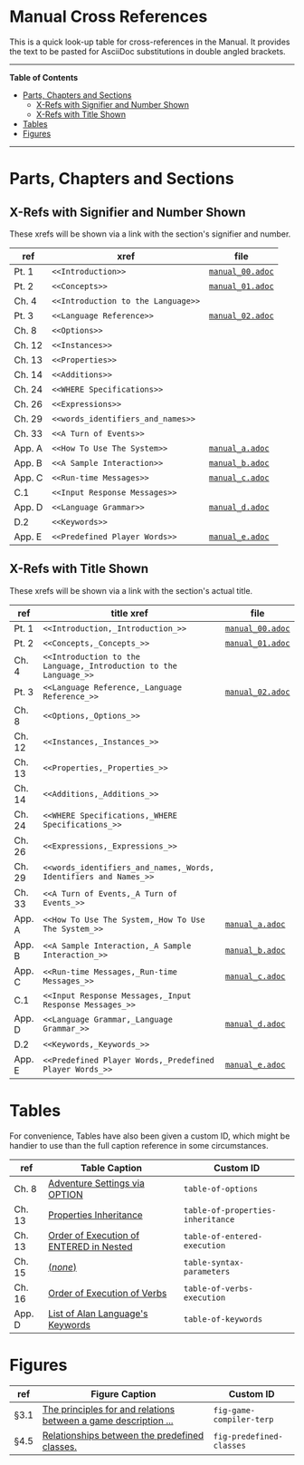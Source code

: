 # Manual Cross References

This is a quick look-up table for cross-references in the Manual.
It provides the text to be pasted for AsciiDoc substitutions in double angled brackets.


-----

**Table of Contents**

<!-- MarkdownTOC autolink="true" bracket="round" autoanchor="false" lowercase="only_ascii" uri_encoding="true" levels="1,2,3" -->

- [Parts, Chapters and Sections](#parts-chapters-and-sections)
    - [X-Refs with Signifier and Number Shown](#x-refs-with-signifier-and-number-shown)
    - [X-Refs with Title Shown](#x-refs-with-title-shown)
- [Tables](#tables)
- [Figures](#figures)

<!-- /MarkdownTOC -->

-----

# Parts, Chapters and Sections

## X-Refs with Signifier and Number Shown

These xrefs will be shown via a link with the section's signifier and number.

|  ref   |                xref                |            file            |
|--------|------------------------------------|----------------------------|
| Pt. 1  | `<<Introduction>>`                 | [`manual_00.adoc`][man 00] |
| Pt. 2  | `<<Concepts>>`                     | [`manual_01.adoc`][man 01] |
| Ch. 4  | `<<Introduction to the Language>>` |                            |
| Pt. 3  | `<<Language Reference>>`           | [`manual_02.adoc`][man 02] |
| Ch. 8  | `<<Options>>`                      |                            |
| Ch. 12 | `<<Instances>>`                    |                            |
| Ch. 13 | `<<Properties>>`                   |                            |
| Ch. 14 | `<<Additions>>`                    |                            |
| Ch. 24 | `<<WHERE Specifications>>`         |                            |
| Ch. 26 | `<<Expressions>>`                  |                            |
| Ch. 29 | `<<words_identifiers_and_names>>`  |                            |
| Ch. 33 | `<<A Turn of Events>>`             |                            |
| App. A | `<<How To Use The System>>`        | [`manual_a.adoc`][man A]   |
| App. B | `<<A Sample Interaction>>`         | [`manual_b.adoc`][man B]   |
| App. C | `<<Run-time Messages>>`            | [`manual_c.adoc`][man C]   |
| C.1    | `<<Input Response Messages>>`      |                            |
| App. D | `<<Language Grammar>>`             | [`manual_d.adoc`][man D]   |
| D.2    | `<<Keywords>>`                     |                            |
| App. E | `<<Predefined Player Words>>`      | [`manual_e.adoc`][man E]   |


## X-Refs with Title Shown

These xrefs will be shown via a link with the section's actual title.

|  ref   |                             title xref                            |            file            |
|--------|-------------------------------------------------------------------|----------------------------|
| Pt. 1  | `<<Introduction,_Introduction_>>`                                 | [`manual_00.adoc`][man 00] |
| Pt. 2  | `<<Concepts,_Concepts_>>`                                         | [`manual_01.adoc`][man 01] |
| Ch. 4  | `<<Introduction to the Language,_Introduction to the Language_>>` |                            |
| Pt. 3  | `<<Language Reference,_Language Reference_>>`                     | [`manual_02.adoc`][man 02] |
| Ch. 8  | `<<Options,_Options_>>`                                           |                            |
| Ch. 12 | `<<Instances,_Instances_>>`                                       |                            |
| Ch. 13 | `<<Properties,_Properties_>>`                                     |                            |
| Ch. 14 | `<<Additions,_Additions_>>`                                       |                            |
| Ch. 24 | `<<WHERE Specifications,_WHERE Specifications_>>`                 |                            |
| Ch. 26 | `<<Expressions,_Expressions_>>`                                   |                            |
| Ch. 29 | `<<words_identifiers_and_names,_Words, Identifiers and Names_>>`  |                            |
| Ch. 33 | `<<A Turn of Events,_A Turn of Events_>>`                         |                            |
| App. A | `<<How To Use The System,_How To Use The System_>>`               | [`manual_a.adoc`][man A]   |
| App. B | `<<A Sample Interaction,_A Sample Interaction_>>`                 | [`manual_b.adoc`][man B]   |
| App. C | `<<Run-time Messages,_Run-time Messages_>>`                       | [`manual_c.adoc`][man C]   |
| C.1    | `<<Input Response Messages,_Input Response Messages_>>`           |                            |
| App. D | `<<Language Grammar,_Language Grammar_>>`                         | [`manual_d.adoc`][man D]   |
| D.2    | `<<Keywords,_Keywords_>>`                                         |                            |
| App. E | `<<Predefined Player Words,_Predefined Player Words_>>`           | [`manual_e.adoc`][man E]   |


# Tables

For convenience, Tables have also been given a custom ID, which might be handier to use than the full caption reference in some circumstances.

|  ref   |                   Table Caption                    |             Custom ID             |
|--------|----------------------------------------------------|-----------------------------------|
| Ch. 8  | [Adventure Settings via OPTION][Table 1]           | `table-of-options`                |
| Ch. 13 | [Properties Inheritance][Table 2]                  | `table-of-properties-inheritance` |
| Ch. 13 | [Order of Execution of ENTERED in Nested][Table 3] | `table-of-entered-execution`      |
| Ch. 15 | [(_none_)][Table X]                                | `table-syntax-parameters`         |
| Ch. 16 | [Order of Execution of Verbs][Table 4]             | `table-of-verbs-execution`        |
| App. D | [List of Alan Language's Keywords][Table 5]        | `table-of-keywords`               |

# Figures

| ref  |                              Figure Caption                              |        Custom ID         |
|------|--------------------------------------------------------------------------|--------------------------|
| §3.1 | [The principles for and relations between a game description ...][Fig 1] | `fig-game-compiler-terp` |
| §4.5 | [Relationships between the predefined classes.][Fig 2]                   | `fig-predefined-classes` |

<!-----------------------------------------------------------------------------
                               REFERENCE LINKS
------------------------------------------------------------------------------>

<!-- Project Files -->

[man]: ./manual.asciidoc
[man 00]: ./manual_00.adoc "Source file of book Introduction"
[man 01]: ./manual_01.adoc "Source file of Part 1. Concepts"
[man 02]: ./manual_02.adoc "Source file of Part 2. Lexical Definitions"
[man 03]: ./manual_03.adoc "Source file of Part 3. Language Reference"
[man 04]: ./manual_04.adoc "Source file of Part 4. Running An Adventure"
[man 05]: ./manual_05.adoc "Source file of Part 5. Hints And Tips"
[man 06]: ./manual_06.adoc "Source file of Part 6. Adventure Construction"
[man A]:  ./manual_a.adoc "Source file of Appendix A: How To Use The System"
[man B]:  ./manual_b.adoc "Source file of Appendix B: A Sample Interaction"
[man C]:  ./manual_c.adoc "Source file of Appendix C: Run-time Messages"
[man D]:  ./manual_d.adoc "Source file of Appendix D: Language Grammar"
[man E]:  ./manual_e.adoc "Source file of Appendix E: Predefined player words"
[man F]:  ./manual_f.adoc "Source file of Appendix F: Compiler Messages"
[man G]:  ./manual_g.adoc "Source file of Appendix G: Localization"
[man H]:  ./manual_h.adoc "Source file of Appendix H: Portability of Games"
[man I]:  ./manual_i.adoc "Source file of Appendix I: Copying Conditions"
[man Z]:  ./manual_z.adoc "Source file of Index"

<!-- HTML Online Preview Links ( Beta Man ) -->

<!-- Tables -->

[Table 1]: https://alan-if.github.io/alan-docs/manual-beta/manual.html#table-of-options
[Table 2]: https://alan-if.github.io/alan-docs/manual-beta/manual.html#table-of-properties-inheritance
[Table 3]: https://alan-if.github.io/alan-docs/manual-beta/manual.html#table-of-entered-execution
[Table X]: https://alan-if.github.io/alan-docs/manual-beta/manual.html#table-syntax-parameters
[Table 4]: https://alan-if.github.io/alan-docs/manual-beta/manual.html#table-of-verbs-execution
[Table 5]: https://alan-if.github.io/alan-docs/manual-beta/manual.html#table-of-keywords

<!-- Figures -->

[Fig 1]: https://alan-if.github.io/alan-docs/manual-beta/manual.html#fig-game-compiler-terp
[Fig 2]: https://alan-if.github.io/alan-docs/manual-beta/manual.html#fig-predefined-classes

<!-- eof -->
